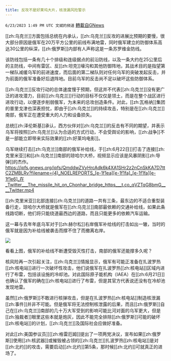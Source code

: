 ```yaml
---
title: 反攻不是好莱坞大片，核泄漏风险警示
---
```

`6/23/2023 1:49 PM UTC 文斌的频道` [轉載自GNews](https://gnews.org/articles/1406917)

[[zh:乌克兰]]方面包括总统在内承认，[[zh:乌克兰]]反攻的进展比预期的要慢，很大部分原因是俄军在20万平方公里的前线布满地雷，同时俄军建立的防御体系高达30公里的纵深，[[zh:俄罗斯]]内部有人声称这是一条苏罗维金防线。

该防线包括一条有几十个排级和连级据点的前沿防线，以及一条大约在25公里后的主防线，中间有雷区、反[[zh:坦克]]壕沟和其他防御阵地，其战术目的是指望第一梯队减缓乌军的前进速度，而后面的第二梯队则对任何乌军的突破发起反击，并为前面的俄军准备好后退阵地。目前乌军的反击尚不足以破坏这些防御体系。

[[zh:乌克兰]]反攻行动的总体速度慢于预期，但这并不代表[[zh:乌克兰]]没有更广泛的进攻潜力，目前[[zh:乌克兰]]行动的目标不仅仅是领土，而是在整个战区进行进攻行动，以便逐步削弱俄军，为未来的总攻创造条件。对此，[[zh:瓦格纳]]集团的普里戈津也深表担忧，即由于[[zh:乌克兰]]的持续攻击，特别是在[[zh:乌克兰]]南部，俄军正在遭受重大的人力和设备损失。

总统[[zh:泽伦斯基]]承认，西方伙伴对[[zh:乌克兰]]的反击有不同的期望，并表示乌军将按照[[zh:乌克兰]]认为合适的方式行动，不会受舆论的影响，[[zh:战争]]不是一部能立即带来实际效果的[[zh:好莱坞电影]]。

乌军继续打击[[zh:乌克兰]]南部的俄军补给线，于[[zh:6月22日]]打击了连接[[zh:克里米亚]]和[[zh:乌克兰]]南部的琼哈尔大桥，视频显示应该是风暴阴影[[zh:导弹]]的杰作。https://ipfs.gnews.org/ipfs/QmddwZVyHrcAdk6k4XA1SHr2z2nCnSkKA7D7ttC2ZMBLRv?filename=(4)_NOELREPORTS_[e-1f1ea][e-1f1fa]_[e-1f1fa][e-1f1e6]_在_Twitter___The_missile_hit_on_Chonhar_bridge_https___t.co_qVZTqG8bmG____Twitter.mp4

[[zh:克里米亚]]北部连接[[zh:乌克兰]]的道路一共有三条，最东边的不适合重型装备行走，琼哈尔大桥就是俄军在[[zh:乌克兰]]南部最依赖的交通补给线，如果此条线路切断，他们将只能绕道最西边的道路，而且只能更多的依赖汽车运输。

这一幕与去年年底乌军对于[[zh:赫尔松]]右岸俄军补给线的打击如出一辙，当时的俄军就是因为补给线被袭击而撑不住了而撤离右岸。

![](https://ipfs.gnews.org/ipfs/QmcdbFMg23xSv2Gzis7LMMJS7FzcQNoZJpz2cxSVz1GE9Q?filename=23-6-23-2.jpeg)

看看上图，俄军的补给线不断遭受毁灭性打击，南部的俄军还能撑多久呢？

核风险再一次引起关注，[[zh:乌克兰]]情报显示，俄军有可能正准备在扎波罗热[[zh:核电站]]进行一次破坏性攻击，他们说俄军在扎波罗热[[zh:核电站]]区域内进行了布雷，包括该设施的冷却池。对此国际原子能机构（IAEA）在[[zh:6月21日]]也确认了俄军的确在[[zh:核电站]]进行了布雷，但是其官方代表说还没有在冷却池发现地雷。

虽然[[zh:俄罗斯]]不敢进行核弹攻击，但是在扎波罗热[[zh:核电站]]制造核泄漏[[zh:事件]]并非不可能。但是俄军将无法控制核泄露的后果，而且[[zh:俄罗斯]]自己在[[zh:乌克兰]]南部的几十万大军受到的影响可能比河对面的乌军更大，但是[[zh:独裁者]]眼里这些本就是炮灰，因此不能完全排除[[zh:俄罗斯]]可能的破坏[[zh:核电站]]的计划，[[zh:乌克兰]]及国际社会应做好准备。

对此[[zh:美国参议员]][[zh:格雷厄姆]]提出了一项两党决议，宣布如果[[zh:俄罗斯]]使用[[zh:核武器]]或摧毁被占领的[[zh:乌克兰]]扎波罗热[[zh:核电站]]是对[[zh:北约]]的攻击，需要启动[[zh:北约]]第5条，那时候[[zh:北约]]可就真正的进场了。
